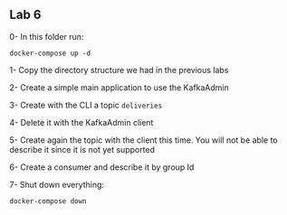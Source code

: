 ## Lab 6

0- In this folder run:

```
docker-compose up -d
```

1- Copy the directory structure we had in the previous labs

2- Create a simple main application to use the KafkaAdmin

3- Create with the CLI a topic `deliveries`

4- Delete it with the KafkaAdmin client

5- Create again the topic with the client this time. You will not be able to describe it since it is not yet supported

6- Create a consumer and describe it by group Id

7- Shut down everything:

```
docker-compose down
```

